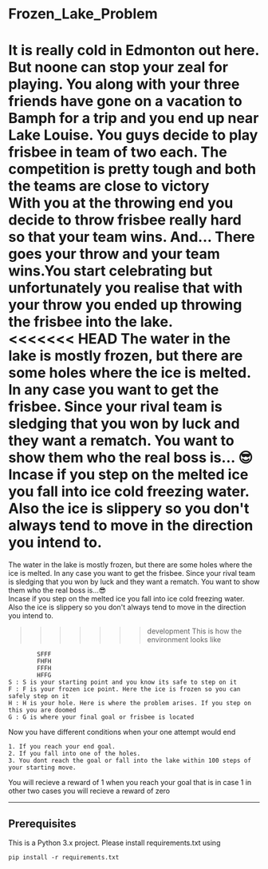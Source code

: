 # Frozen_Lake_Problem
It is really cold in Edmonton out here. But noone can stop your zeal for playing. You along with your three friends have gone on a vacation to Bamph for a trip and you end up near Lake Louise. You guys decide to play frisbee in team of two each. The competition is pretty tough and both the teams are close to victory <br/>
With you at the throwing end you decide to throw frisbee really hard so that your team wins. And... There goes your throw and your team wins.You start celebrating but unfortunately you realise that with your throw you ended up throwing the frisbee into the lake. <br/>
<<<<<<< HEAD
The water in the lake is mostly frozen, but there are some holes where the ice is melted. In any case you want to get the frisbee. Since your rival team is sledging that you won by luck and they want a rematch. You want to show them who the real boss is... 😎 <br/>
Incase if you step on the melted ice you fall into ice cold freezing water. Also the ice is slippery so you don't always tend to move in the direction you intend to. <br/>
=======
The water in the lake is mostly frozen, but there are some holes where the ice is melted. In any case you want to get the frisbee. Since your rival team is sledging that you won by luck and they want a rematch. You want to show them who the real boss is...😎 <br/>
Incase if you step on the melted ice you fall into ice cold freezing water. Also the ice is slippery so you don't always tend to move in the direction you intend to.<br/>
>>>>>>> development
This is how the environment looks like
```
        SFFF
        FHFH
        FFFH
        HFFG
S : S is your starting point and you know its safe to step on it
F : F is your frozen ice point. Here the ice is frozen so you can safely step on it
H : H is your hole. Here is where the problem arises. If you step on this you are doomed
G : G is where your final goal or frisbee is located
```

Now you have different conditions when your one attempt would end
```
1. If you reach your end goal.
2. If you fall into one of the holes.
3. You dont reach the goal or fall into the lake within 100 steps of your starting move.
```
You will recieve a reward of 1 when you reach your goal that is in case 1 in other two cases you will recieve a reward of zero

-------------------------------------------------------------------
## Prerequisites
This is a Python 3.x project. Please install requirements.txt using 
```
pip install -r requirements.txt
```
